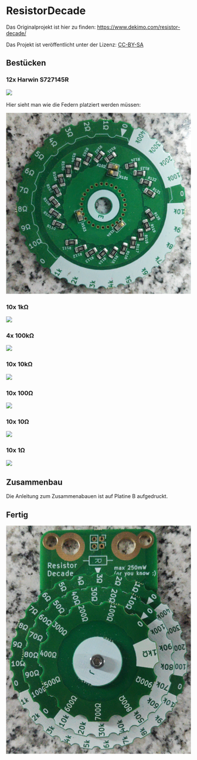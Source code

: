 # ResistorDecade

Das Originalprojekt ist hier zu finden: https://www.dekimo.com/resistor-decade/

Das Projekt ist veröffentlicht unter der Lizenz: [CC-BY-SA](https://creativecommons.org/licenses/by-sa/4.0/)

## Bestücken
### 12x Harwin S727145R
![](Pictures/Harwin_S727145R.png)

Hier sieht man wie die Federn platziert werden müssen:

![](Pictures/E.jpg)
### 10x 1kΩ
![](Pictures/1k.png)
### 4x 100kΩ
![](Pictures/100k.png)
### 10x 10kΩ
![](Pictures/10k.png)
### 10x 100Ω
![](Pictures/100.png)
### 10x 10Ω
![](Pictures/1.png)
### 10x 1Ω
![](Pictures/1.png)

## Zusammenbau

Die Anleitung zum Zusammenabauen ist auf Platine B aufgedruckt.

## Fertig
![](Pictures/Assembled.jpg)